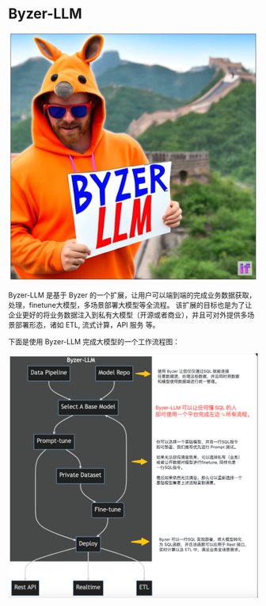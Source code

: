 # Byzer-LLM

![](images/IMG_0106%202.JPG)

Byzer-LLM 是基于 Byzer 的一个扩展，让用户可以端到端的完成业务数据获取，处理，finetune大模型，多场景部署大模型等全流程。
该扩展的目标也是为了让企业更好的将业务数据注入到私有大模型（开源或者商业），并且可对外提供多场景部署形态，诸如 ETL, 流式计算，API 服务
等。

下面是使用 Byzer-LLM 完成大模型的一个工作流程图：

![](images/IMG_0070.PNG)
